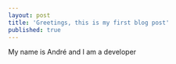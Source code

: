 ```yaml
---
layout: post
title: 'Greetings, this is my first blog post'
published: true
---
```


My name is André and I am a developer
